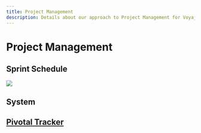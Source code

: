 ```yaml
---
title: Project Management
description: Details about our approach to Project Management for Voyajer
---
```


# Project Management

## Sprint Schedule
<img src="https://claytonboss7.github.io/voyajerwiki/assets/img/sprint-days.png">

## System
## [Pivotal Tracker](pivotal-tracker)



